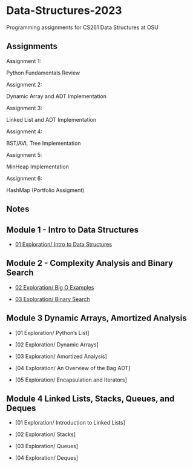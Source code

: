 # Data-Structures-2023
Programming assignments for CS261 Data Structures at OSU

## Assignments

Assignment 1: 

Python Fundamentals Review

Assignment 2: 

Dynamic Array and ADT Implementation

Assignment 3: 

Linked List and ADT Implementation

Assignment 4: 

BST/AVL Tree Implementation

Assignment 5: 

MinHeap Implementation

Assignment 6: 

HashMap (Portfolio Assigment)

## Notes

## Module 1 - Intro to Data Structures

- [01 Exploration/ Intro to Data Structures](https://github.com/franceslinyc/Data-Structures-2023/tree/main/Module%201%20-%20Intro%20to%20Data%20Structures/01%20Exploration:%20Intro%20to%20Data%20Structures)

## Module 2 - Complexity Analysis and Binary Search

- [02 Exploration/ Big O Examples](https://github.com/franceslinyc/Data-Structures-2023/tree/main/Module%202%20-%20Complexity%20Analysis%20and%20Binary%20Search/02%20Exploration:%20Big%20O%20Examples)

- [03 Exploration/ Binary Search](https://github.com/franceslinyc/Data-Structures-2023/tree/main/Module%202%20-%20Complexity%20Analysis%20and%20Binary%20Search/03%20Exploration:%20Binary%20Search)


## Module 3 Dynamic Arrays, Amortized Analysis

- [01 Exploration/ Python’s List]

- [02 Exploration/ Dynamic Arrays]

- [03 Exploration/ Amortized Analysis]

- [04 Exploration/ An Overview of the Bag ADT]

- [05 Exploration/ Encapsulation and Iterators]


## Module 4 Linked Lists, Stacks, Queues, and Deques

- [01 Exploration/ Introduction to Linked Lists]

- [02 Exploration/ Stacks]

- [03 Exploration/ Queues]

- [04 Exploration/ Deques]




